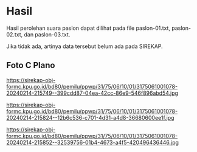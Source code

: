 # Hasil

Hasil perolehan suara paslon dapat dilihat pada file paslon-01.txt, paslon-02.txt, dan paslon-03.txt.

Jika tidak ada, artinya data tersebut belum ada pada SIREKAP.

## Foto C Plano

https://sirekap-obj-formc.kpu.go.id/bd80/pemilu/ppwp/31/75/06/10/01/3175061001078-20240214-215749--399cdd87-04ea-42cc-86e9-546f896abd54.jpg

https://sirekap-obj-formc.kpu.go.id/bd80/pemilu/ppwp/31/75/06/10/01/3175061001078-20240214-215824--12b6c536-c701-4d31-a4d8-36680600ee1f.jpg

https://sirekap-obj-formc.kpu.go.id/bd80/pemilu/ppwp/31/75/06/10/01/3175061001078-20240214-215852--32539756-01b4-4673-a4f5-420496436446.jpg
